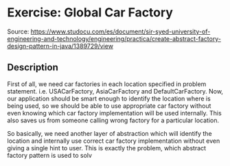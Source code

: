# Exercise: Global Car Factory

Source: https://www.studocu.com/es/document/sir-syed-university-of-engineering-and-technology/engineering/practica/create-abstract-factory-design-pattern-in-java/1389729/view

## Description

First of all, we need car factories in each location specified in problem statement. i.e. USACarFactory, AsiaCarFactory and DefaultCarFactory. Now, our application should be smart enough to identify the location where is being used, so we should be able to use appropriate car factory without even knowing which car factory implementation will be used internally. This also saves us from someone calling wrong factory for a particular location.

So basically, we need another layer of abstraction which will identify the location and internally use correct car factory implementation without even giving a single hint to user. This is exactly the problem, which abstract factory pattern is used to solv